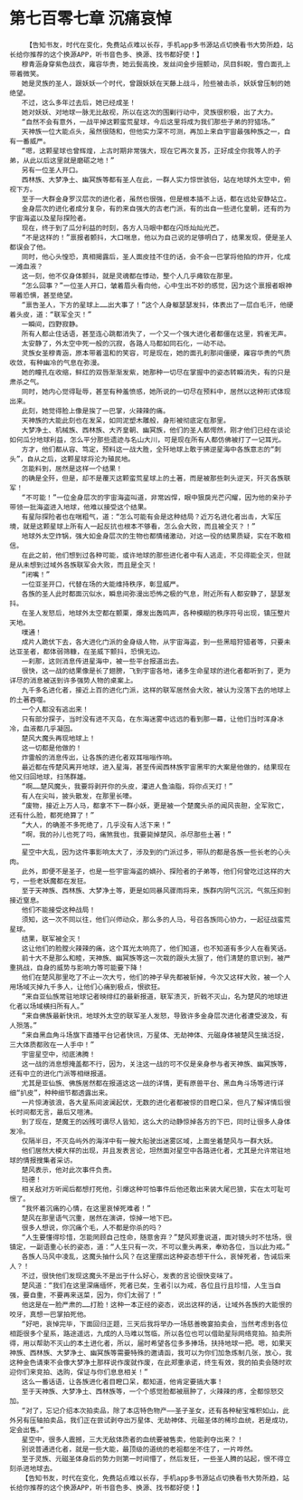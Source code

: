 # 第七百零七章 沉痛哀悼
        【告知书友，时代在变化，免费站点难以长存，手机app多书源站点切换看书大势所趋，站长给你推荐的这个换源APP，听书音色多、换源、找书都好使！】
       穆青涵身穿紫色战衣，雍容华贵，她云鬓高挽，发丝间金步摇颤动，凤目斜睨，雪白面孔上带着微笑。
       她是灵族的圣人，跟妖妖一个时代，曾跟妖妖在天藤上战斗，险些被击杀，妖妖曾压制的她绝望。
       不过，这么多年过去后，她已经成圣！
       她对妖妖、对地球一脉无比敌视，所以在这次的围剿行动中，灵族很积极，出了大力。
       “自然不会有意外，一战平掉这颗蛮荒星球，今后这里将成为我们那些子弟的狩猎场。”
       天神族一位大能点头，虽然很随和，但他实力深不可测，再加上来自宇宙最强种族之一，自有一番威严。
       “嗯，这颗星球也曾辉煌，上古时期非常强大，现在它再次复苏，正好成全你我等人的子弟，从此以后这里就是磨砺之地！”
       另有一位圣人开口。
       西林族、大梦净土、幽冥族等都有圣人在此，一群人实力惊世骇俗，站在地球外太空中，俯视下方。
       至于一大群金身罗汉层次的进化者，虽然也很强，但是根本插不上话，都在远处安静站立。
       金身层次的进化者成分复杂，有的来自强大的古老门派，有的出自一些进化皇朝，还有的为宇宙海盗以及星际探险者。
       现在，终于到了瓜分利益的时刻，各方人马眼中都在闪烁灿灿光芒。
       “不是这样的！”禀报者颤抖，大口喘息，他以为自己说的足够明白了，结果发现，便是圣人都误会了他。
       同时，他心头惶恐，真相揭露后，圣人面皮挂不住的话，会不会一巴掌将他拍的炸开，化成一滩血液？
       这一刻，他不仅身体颤抖，就是灵魂都在悸动，整个人几乎瘫软在那里。
       “怎么回事？”一位圣人开口，皱着眉头看向他，心中生出不妙的感觉，因为这个禀报者眼神带着恐惧，甚至绝望。
       “禀告圣人，下方的星球上……出大事了！”这个人身躯瑟瑟发抖，体表出了一层白毛汗，他硬着头皮，道：“联军全灭！”
       一瞬间，四野寂静。
       所有人都止住话语，甚至连心跳都消失了，一个又一个强大进化者都僵在这里，鸦雀无声。
       太安静了，外太空中死一般的沉寂，各路人马都如同石化，一动不动。
       灵族女圣穆青涵，原本带着温和的笑容，可是现在，她的面孔刹那间僵硬，雍容华贵的气质收敛，有种幽冷的气息在弥漫。
       她的瞳孔在收缩，鲜红的双唇渐渐发紫，她那种一切尽在掌握中的姿态转瞬消失，有的只是肃杀之气。
       同时，她内心觉得耻辱，甚至有种羞愤感，她所说的一切尽在预料中，居然以这种形式体现出来。
       此刻，她觉得脸上像是挨了一巴掌，火辣辣的痛。
       天神族的大能此刻也在发呆，如同泥塑木雕般，身形被彻底定在那里。
       大梦净土、机械族、西林族、大齐皇朝、幽冥族，他们的圣人都愕然，刚才他们已经在谈论如何瓜分地球利益，怎么平分那些遗迹与名山大川，可是现在所有人都仿佛被打了一记耳光。
       方才，他们都从容、笃定，预料这一战大胜，全歼地球上敢于拂逆星海中各族意志的“刺头”，自从之后，这颗星球将沦为殖民地。
       怎能料到，居然是这样一个结果！
       的确是全歼，但是，却不是覆灭这颗蛮荒星球上的土著，而是被那些刺头逆天，歼灭各族联军！
       “不可能！”一位金身层次的宇宙海盗叫道，非常凶悍，眼中狠戾光芒闪耀，因为他的亲孙子带领一批海盗进入地球，他难以接受这个结果。
       有星际探险者也在喘粗气，道：“怎么可能有会是这种结局？近万名进化者出击，大军压境，就是这颗星球上所有人一起反抗也根本不够看，怎么会大败，而且被全灭？！”
       地球外太空炸锅，强大如金身层次的生物也都情绪激动，对这一役的结果质疑，实在不敢相信。
       在此之前，他们想到过各种可能，或许地球的那些进化者中有人逃走，不见得能全灭，但就是从未想到过域外各族联军会大败，而且是全灭！
       “闭嘴！”
       一位亚圣开口，代替在场的大能维持秩序，彰显威严。
       各族的圣人此时都面沉似水，瞬息间弥漫出恐怖之极的气息，附近所有人都安静了，瑟瑟发抖。
       在圣人发怒后，地球外太空都在颤栗，爆发出轰鸣声，各种模糊的秩序符号出现，镇压整片天地。
       噗通！
       成片人跪伏下去，各大进化门派的金身级人物，从宇宙海盗，到一些黑暗狩猎者等，只要未达亚圣者，都体弱筛糠，在圣威下颤抖，恐惧无边。
       一刹那，这则消息传进星海中，被一些平台报道出去。
       很快，这一战的结果像是长了翅膀，飞到宇宙各地，诸多生命星球的进化者都听到了，更为详尽的消息被送到许多强势人物的桌案上。
       九千多名进化者，接近上百的进化门派，这样的联军居然会大败，被认为没落下去的地球上的土著吞噬。
       一个人都没有逃出来！
       只有部分探子，当时没有进不灭岛，在东海迷雾中远远的看到那一幕，让他们当时浑身冰冷，血液都几乎凝固。
       楚风大魔头再现地球上！
       这一切都是他做的！
       炸雷般的消息传出，让各族的进化者双耳嗡嗡作响。
       最近都在传楚风离开地球，进入星海，甚至传闻西林族宇宙黑牢的大案是他做的，结果现在他又归回地球，扫荡群雄。
       “啊……楚风魔头，我要将剥开你的头皮，灌进人鱼油脂，将你点天灯！”
       有人在尖叫，披头散发，在那里长嚎。
       “废物，接近上万人马，都拿不下一群小妖，更是被一个楚魔头杀的闻风丧胆，全军败亡，还有什么脸，都死绝算了！”
       “大人，的确差不多死绝了，几乎没有人活下来！”
       “啊，我的孙儿也死了吗，痛煞我也，我要毙掉楚风，杀尽那些土著！”
       ……
       星空中大乱，因为这件事影响太大了，涉及到的门派过多，带队的都是各族一些长老的心头肉。
       此外，即便不是圣子，也是一些宇宙海盗的嫡孙、探险者的子弟等，他们何曾吃过这样的大亏，一些老妖魔都在发狂。
       至于天神族、西林族、大梦净土等，更是如同暴风骤雨将来，族群内阴气沉沉，气氛压抑到接近窒息。
       他们不能接受这种战局！
       须知，这一次不同以往，他们兴师动众，那么多的人马，号召各族同心协力，一起征战蛮荒星球。
       结果，联军被全灭！
       这让他们的脸膛火辣辣的痛，这个耳光太响亮了，他们知道，也不知道有多少人在看笑话。
       前十大不是那么和睦，天神族、幽冥族等这一次栽的跟头太狠了，他们清楚的意识到，被严重挑战，自身的威势与影响力等可能要下降！
       他们在楚风那里吃了不止一次大亏，他们的神子早先都被斩掉，今次又这样大败，被一个人用场域灭掉九千多人，让他们心痛到极点，恨欲狂。
       “来自亚仙族常驻地球记者映绯红的最新报道，联军溃灭，折戟不灭山，名为楚风的地球进化者以场域横扫所有人。”
       “来自佛族最新快讯，地球外太空的联军圣人发怒，导致许多金身层次进化者遭受波及，有人殒落。”
       “来自黑血角斗场旗下直播平台记者快讯，万星体、无劫神体、元磁身体被楚风生擒活捉，三大体质都败在一人手中！”
       宇宙星空中，彻底沸腾！
       这一战的消息想掩盖都不行，因为，关注这一战的可不仅是亲身参与者天神族、幽冥族等，还有中立的进化门派等相继报道。
       尤其是亚仙族、佛族居然都在报道这这一战的详情，更有原兽平台、黑血角斗场等进行详细“扒皮”，种种细节都透露出来。
       一片惊涛骇浪，各大星系间波澜起伏，无数的进化者都被惊的目瞪口呆，但凡了解详情后很长时间都无言，最后又喧沸。
       到了现在，楚魔王的凶残可谓尽人皆知，这么大的动静惊掉各方的下巴，同时让很多人身体发冷。
       仅隔半日，不灭岛屿外的海洋中有一艘大船驶出迷雾区域，上面坐着楚风与一群大妖。
       他们居然大模大样的出现，并且发表言论，坦然面对星空中各路进化者，尤其是允许常驻地球的情报搜集者采访。
       楚风表示，他对此次事件负责。
       玛德！
       相关敌对方听闻后都想打死他，引爆这种可怕事件后他还敢出来装大尾巴狼，实在太可耻可恨了。
       “我怀着沉痛的心情，在这里哀悼死难者！”
       楚风在那里语气沉重，居然在演讲，惊掉一地下巴。
       很多人想说，你沉痛个毛，人不都是你杀的吗？
       “人生要懂得珍惜，怎能罔顾自己性命，随意舍弃？”楚风郑重说道，面对镜头时不怯场，很镇定，一副语重心长的姿态，道：“人生只有一次，不可以重头再来，奉劝各位，当以此为戒。”
       各族人马风中凌乱，这魔头抽什么风？在这里摆出这种姿态想干什么，哀悼死者，告诫后来人？！
       不过，很快他们发现这魔头不是出于什么好心，发表的言论很快变味了。
       楚风道：“我们在这里深痛缅怀，死者已矣，生者引以为戒，各位且行且珍惜，人生当自强，要自重，不要再来送菜，因为，你们太弱了！”
       他这是在一脸严肃的……打脸！这种一本正经的姿态，说出这样的话，让域外各族的大能恨的咬牙，真想一巴掌拍死他。
       “好吧，哀悼完毕，下面回归正题，三天后我将举办一场慈善晚宴拍卖会，当然考虑到各位相距很多个星系，路途遥远，九成的人马难以驾临，所以各位也可以借助星际网络竞拍。拍卖所得，用以帮助不灭山的本土进化者，所以，届时希望各位多多捧场，扶持地球一把。嗯，如果天神族、西林族、大梦净土、幽冥族等需要特殊的邀请函，我可以为你们加急炼制几张，放心，我这种金色请柬不会像大梦净土那样说作废就作废，在此郑重承诺，终生有效，我的拍卖会随时欢迎你们来竞拍、选购，保证与你们息息相关！”
       这么一番话语，让各族进化者目瞪口呆，都知道，他肯定要搞大事！
       至于天神族、大梦净土、西林族等，一个个感觉脸都被扇肿了，火辣辣的疼，全都惊怒交加。
       “对了，忘记介绍本次拍卖品，除了本店特色物产——圣子圣女，还有各种秘宝堆积如山，此外另有压轴拍卖品，我们正在尝试剥夺出万星体、无劫神体、元磁圣体的稀珍血统，若是成功，定会出售。”
       星空中，很多人震撼，三大无敌体质者的血统要被售卖，他能剥夺出来？！
       别说普通进化者，就是一些大能，最顶级的道统的老祖都坐不住了，一片哗然。
       至于灵族、元磁圣体身后的势力则第一时间懵了，然后发狂，一些圣人腾的站起，恨不得立刻杀进地球去。
       【告知书友，时代在变化，免费站点难以长存，手机app多书源站点切换看书大势所趋，站长给你推荐的这个换源APP，听书音色多、换源、找书都好使！】